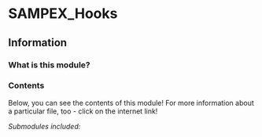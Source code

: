 # SAMPEX_Hooks

## Information

### What is this module?

### Contents

Below, you can see the contents of this module! For more information about a particular file, too - click on the internet link!

*Submodules included:*